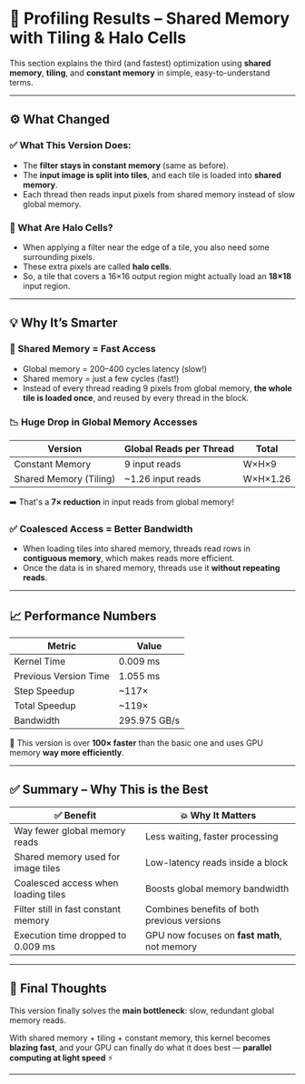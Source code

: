 # 🧱 Profiling Results – Shared Memory with Tiling & Halo Cells

This section explains the third (and fastest) optimization using **shared memory**, **tiling**, and **constant memory** in simple, easy-to-understand terms.

---

## ⚙️ What Changed


### ✅ What This Version Does:

- The **filter stays in constant memory** (same as before).
- The **input image is split into tiles**, and each tile is loaded into **shared memory**.
- Each thread then reads input pixels from shared memory instead of slow global memory.

### 🧊 What Are Halo Cells?
- When applying a filter near the edge of a tile, you also need some surrounding pixels.
- These extra pixels are called **halo cells**.
- So, a tile that covers a 16×16 output region might actually load an **18×18** input region.

---

## 💡 Why It’s Smarter

### 🔁 Shared Memory = Fast Access

- Global memory = 200–400 cycles latency (slow!)
- Shared memory = just a few cycles (fast!)
- Instead of every thread reading 9 pixels from global memory, **the whole tile is loaded once**, and reused by every thread in the block.

### 📉 Huge Drop in Global Memory Accesses

| Version               | Global Reads per Thread | Total |
|-----------------------|--------------------------|-------|
| Constant Memory       | 9 input reads            | W×H×9 |
| Shared Memory (Tiling)| ~1.26 input reads        | W×H×1.26 |

➡️ That's a **7× reduction** in input reads from global memory!

### ✅ Coalesced Access = Better Bandwidth

- When loading tiles into shared memory, threads read rows in **contiguous memory**, which makes reads more efficient.
- Once the data is in shared memory, threads use it **without repeating reads**.

---

## 📈 Performance Numbers

| Metric                  | Value       |
|-------------------------|-------------|
| Kernel Time             | 0.009 ms    |
| Previous Version Time   | 1.055 ms    |
| Step Speedup            | ~117×       |
| Total Speedup           | ~119×       |
| Bandwidth               | 295.975 GB/s|

🎯 This version is over **100× faster** than the basic one and uses GPU memory **way more efficiently**.

---

## ✅ Summary – Why This is the Best

| ✅ Benefit                                | 💥 Why It Matters                                |
|-------------------------------------------|--------------------------------------------------|
| Way fewer global memory reads             | Less waiting, faster processing                  |
| Shared memory used for image tiles        | Low-latency reads inside a block                 |
| Coalesced access when loading tiles       | Boosts global memory bandwidth                  |
| Filter still in fast constant memory      | Combines benefits of both previous versions      |
| Execution time dropped to 0.009 ms        | GPU now focuses on **fast math**, not memory     |

---

## 🧠 Final Thoughts

This version finally solves the **main bottleneck**: slow, redundant global memory reads.

With shared memory + tiling + constant memory, this kernel becomes **blazing fast**, and your GPU can finally do what it does best — **parallel computing at light speed** ⚡

---
